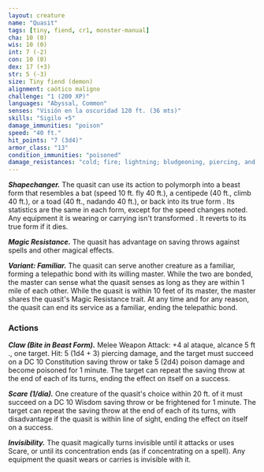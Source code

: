 ```yaml
---
layout: creature
name: "Quasit"
tags: [tiny, fiend, cr1, monster-manual]
cha: 10 (0)
wis: 10 (0)
int: 7 (-2)
con: 10 (0)
dex: 17 (+3)
str: 5 (-3)
size: Tiny fiend (demon)
alignment: caótico maligno
challenge: "1 (200 XP)"
languages: "Abyssal, Common"
senses: "Visión en la oscuridad 120 ft. (36 mts)"
skills: "Sigilo +5"
damage_immunities: "poison"
speed: "40 ft."
hit_points: "7 (3d4)"
armor_class: "13"
condition_immunities: "poisoned"
damage_resistances: "cold; fire; lightning; bludgeoning, piercing, and slashing from nonmagical weapons"
---
```


***Shapechanger.*** The quasit can use its action to polymorph into a beast form that resembles a bat (speed 10 ft. fly 40 ft.), a centipede (40 ft., climb 40 ft.), or a toad (40 ft., nadando 40 ft.), or back into its true form . Its statistics are the same in each form, except for the speed changes noted. Any equipment it is wearing or carrying isn't transformed . It reverts to its true form if it dies.

***Magic Resistance.*** The quasit has advantage on saving throws against spells and other magical effects.

***Variant: Familiar.*** The quasit can serve another creature as a familiar, forming a telepathic bond with its willing master. While the two are bonded, the master can sense what the quasit senses as long as they are within 1 mile of each other. While the quasit is within 10 feet of its master, the master shares the quasit's Magic Resistance trait. At any time and for any reason, the quasit can end its service as a familiar, ending the telepathic bond.

### Actions

***Claw (Bite in Beast Form).*** Melee Weapon Attack: +4 al ataque, alcance 5 ft ., one target. Hit: 5 (1d4 + 3) piercing damage, and the target must succeed on a DC 10 Constitution saving throw or take 5 (2d4) poison damage and become poisoned for 1 minute. The target can repeat the saving throw at the end of each of its turns, ending the effect on itself on a success.

***Scare (1/día).*** One creature of the quasit's choice within 20 ft. of it must succeed on a DC 10 Wisdom saving throw or be frightened for 1 minute. The target can repeat the saving throw at the end of each of its turns, with disadvantage if the quasit is within line of sight, ending the effect on itself on a success.

***Invisibility.*** The quasit magically turns invisible until it attacks or uses Scare, or until its concentration ends (as if concentrating on a spell). Any equipment the quasit wears or carries is invisible with it.